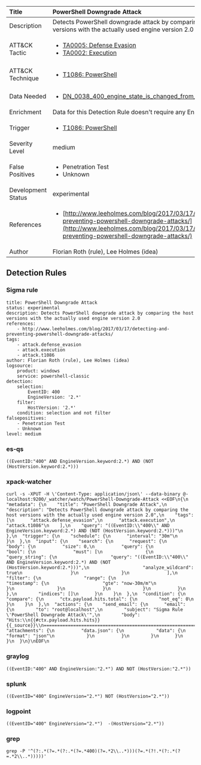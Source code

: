 | Title                | PowerShell Downgrade Attack                                                                                                                                                 |
|:---------------------|:------------------------------------------------------------------------------------------------------------------------------------------------------------|
| Description          | Detects PowerShell downgrade attack by comparing the host versions with the actually used engine version 2.0                                                                                                                                           |
| ATT&amp;CK Tactic    |  <ul><li>[TA0005: Defense Evasion](https://attack.mitre.org/tactics/TA0005)</li><li>[TA0002: Execution](https://attack.mitre.org/tactics/TA0002)</li></ul>  |
| ATT&amp;CK Technique | <ul><li>[T1086: PowerShell](https://attack.mitre.org/techniques/T1086)</li></ul>  |
| Data Needed          | <ul><li>[DN_0038_400_engine_state_is_changed_from_none_to_available](../Data_Needed/DN_0038_400_engine_state_is_changed_from_none_to_available.md)</li></ul>  |
| Enrichment           |  Data for this Detection Rule doesn't require any Enrichments.  |
| Trigger              | <ul><li>[T1086: PowerShell](../Triggers/T1086.md)</li></ul>  |
| Severity Level       | medium |
| False Positives      | <ul><li>Penetration Test</li><li>Unknown</li></ul>  |
| Development Status   | experimental |
| References           | <ul><li>[http://www.leeholmes.com/blog/2017/03/17/detecting-and-preventing-powershell-downgrade-attacks/](http://www.leeholmes.com/blog/2017/03/17/detecting-and-preventing-powershell-downgrade-attacks/)</li></ul>  |
| Author               | Florian Roth (rule), Lee Holmes (idea) |


## Detection Rules

### Sigma rule

```
title: PowerShell Downgrade Attack
status: experimental
description: Detects PowerShell downgrade attack by comparing the host versions with the actually used engine version 2.0
references:
    - http://www.leeholmes.com/blog/2017/03/17/detecting-and-preventing-powershell-downgrade-attacks/
tags:
    - attack.defense_evasion
    - attack.execution
    - attack.t1086
author: Florian Roth (rule), Lee Holmes (idea)
logsource:
    product: windows
    service: powershell-classic
detection:
    selection:
        EventID: 400
        EngineVersion: '2.*'
    filter:
        HostVersion: '2.*' 
    condition: selection and not filter
falsepositives:
    - Penetration Test
    - Unknown
level: medium

```





### es-qs
    
```
((EventID:"400" AND EngineVersion.keyword:2.*) AND (NOT (HostVersion.keyword:2.*)))
```


### xpack-watcher
    
```
curl -s -XPUT -H \'Content-Type: application/json\' --data-binary @- localhost:9200/_watcher/watch/PowerShell-Downgrade-Attack <<EOF\n{\n  "metadata": {\n    "title": "PowerShell Downgrade Attack",\n    "description": "Detects PowerShell downgrade attack by comparing the host versions with the actually used engine version 2.0",\n    "tags": [\n      "attack.defense_evasion",\n      "attack.execution",\n      "attack.t1086"\n    ],\n    "query": "((EventID:\\"400\\" AND EngineVersion.keyword:2.*) AND (NOT (HostVersion.keyword:2.*)))"\n  },\n  "trigger": {\n    "schedule": {\n      "interval": "30m"\n    }\n  },\n  "input": {\n    "search": {\n      "request": {\n        "body": {\n          "size": 0,\n          "query": {\n            "bool": {\n              "must": [\n                {\n                  "query_string": {\n                    "query": "((EventID:\\"400\\" AND EngineVersion.keyword:2.*) AND (NOT (HostVersion.keyword:2.*)))",\n                    "analyze_wildcard": true\n                  }\n                }\n              ],\n              "filter": {\n                "range": {\n                  "timestamp": {\n                    "gte": "now-30m/m"\n                  }\n                }\n              }\n            }\n          }\n        },\n        "indices": []\n      }\n    }\n  },\n  "condition": {\n    "compare": {\n      "ctx.payload.hits.total": {\n        "not_eq": 0\n      }\n    }\n  },\n  "actions": {\n    "send_email": {\n      "email": {\n        "to": "root@localhost",\n        "subject": "Sigma Rule \'PowerShell Downgrade Attack\'",\n        "body": "Hits:\\n{{#ctx.payload.hits.hits}}{{_source}}\\n================================================================================\\n{{/ctx.payload.hits.hits}}",\n        "attachments": {\n          "data.json": {\n            "data": {\n              "format": "json"\n            }\n          }\n        }\n      }\n    }\n  }\n}\nEOF\n
```


### graylog
    
```
((EventID:"400" AND EngineVersion:"2.*") AND NOT (HostVersion:"2.*"))
```


### splunk
    
```
((EventID="400" EngineVersion="2.*") NOT (HostVersion="2.*"))
```


### logpoint
    
```
((EventID="400" EngineVersion="2.*")  -(HostVersion="2.*"))
```


### grep
    
```
grep -P '^(?:.*(?=.*(?:.*(?=.*400)(?=.*2\\..*)))(?=.*(?!.*(?:.*(?=.*2\\..*)))))'
```



